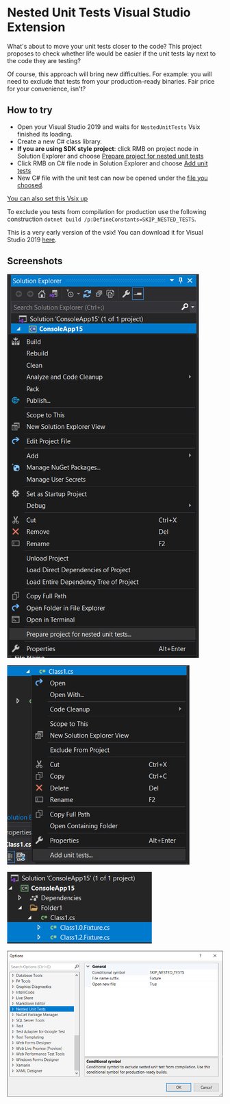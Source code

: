 # Nested Unit Tests Visual Studio Extension

What's about to move your unit tests closer to the code? This project proposes to check whether life would be easier if the unit tests lay next to the code they are testing?

Of course, this approach will bring new difficulties. For example: you will need to exclude that tests from your production-ready binaries. Fair price for your convenience, isn't?

## How to try

- Open your Visual Studio 2019 and waits for `NestedUnitTests` Vsix finished its loading.
- Create a new C# class library.
- **If you are using SDK style project**: click RMB on project node in Solution Explorer and choose [Prepare project for nested unit tests](1.png)
- Click RMB on C# file node in Solution Explorer and choose [Add unit tests](2.png)
- New C# file with the unit test can now be opened under the [file you choosed](3.png).

[You can also set this Vsix up](4.png)

To exclude you tests from compilation for production use the following construction `dotnet build /p:DefineConstants=SKIP_NESTED_TESTS`.


This is a very early version of the vsix! You can download it for Visual Studio 2019 [here](https://marketplace.visualstudio.com/items?itemName=lsoft.NestedUnitTests).

## Screenshots

![Prepare project for nested unit tests](1.png)


![Add unit tests](2.png)


![Result you will have](3.png)


![You can also set this Vsix up](4.png)
